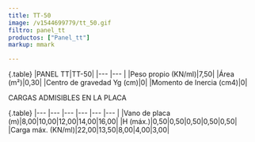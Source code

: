 ```yaml
---
title: TT-50
image: /v1544699779/tt_50.gif
filtro: panel_tt
productos: ["Panel_tt"]
markup: mmark

---
```

{.table}
|PANEL TT|TT-50|
|--- |--- |
|Peso propio (KN/ml)|7,50|
|Área (m²)|0,30|
|Centro de gravedad Yg (cm)|0|
|Momento de Inercia (cm4)|0|



CARGAS ADMISIBLES EN LA PLACA

{.table}
|--- |--- |--- |--- |--- |--- |
|Vano de placa (m)|8,00|10,00|12,00|14,00|16,00|
|H (máx.)|0,50|0,50|0,50|0,50|0,50|
|Carga máx. (KN/ml)|22,00|13,50|8,00|4,00|3,00|
